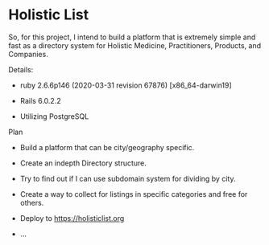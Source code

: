 # Holistic List

So, for this project, I intend to build a platform that is extremely simple and fast as a directory system for Holistic Medicine, Practitioners, Products, and Companies.  

Details:

* ruby 2.6.6p146 (2020-03-31 revision 67876) [x86_64-darwin19]

* Rails 6.0.2.2

* Utilizing PostgreSQL

Plan

* Build a platform that can be city/geography specific.

* Create an indepth Directory structure.

* Try to find out if I can use subdomain system for dividing by city.

* Create a way to collect for listings in specific categories and free for others.

* Deploy to https://holisticlist.org

* ...
